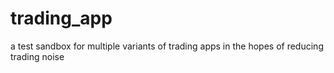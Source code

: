 # trading_app
a test sandbox for multiple variants of trading apps in the hopes of reducing trading noise
